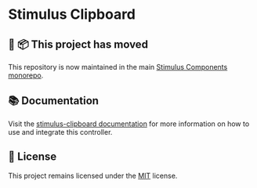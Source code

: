# Stimulus Clipboard

## 🚚 📦 This project has moved

This repository is now maintained in the main [Stimulus Components monorepo](https://github.com/stimulus-components/stimulus-components).

## 📚 Documentation

Visit the [stimulus-clipboard documentation](https://www.stimulus-components.com/docs/stimulus-clipboard/) for more information on how to use and integrate this controller.

## 📝 License

This project remains licensed under the [MIT](http://opensource.org/licenses/MIT) license.

